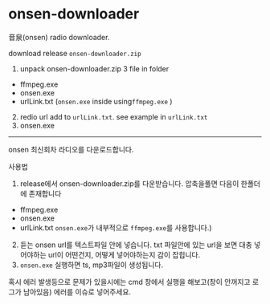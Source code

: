 # onsen-downloader

音泉(onsen) radio downloader.

download release `onsen-downloader.zip`

1. unpack onsen-downloader.zip 3 file in folder
  - ffmpeg.exe
  - onsen.exe
  - urlLink.txt
  (`onsen.exe` inside using`ffmpeg.exe` )
2. redio url add to `urlLink.txt`. see example in `urlLink.txt`
3. onsen.exe

------------------------

onsen 최신회차 라디오를 다운로드합니다.

사용법
1. release에서  onsen-downloader.zip를 다운받습니다.  압축을풀면 다음이 한폴더에 존재합니다
  - ffmpeg.exe
  - onsen.exe
  - urlLink.txt
  `onsen.exe`가 내부적으로 `ffmpeg.exe`를 사용합니다.)

2. 듣는 onsen url를 텍스트파일 안에 넣습니다. txt 파일안에 있는 url을 보면 대충 넣어야하는 url이 어떤건지, 어떻게 넣어야하는지 감이 잡힙니다.
3. `onsen.exe` 실행하면 ts, mp3파일이 생성됩니다. 

혹시 에러 발생등으로 문제가 있을시에는 cmd 창에서 실행을 해보고(창이 안꺼지고 로그가 남아있음) 에러를 이슈로 넣어주세요.



